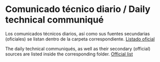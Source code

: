 # Comunicado técnico diario / Daily technical communiqué

Los comunicados técnicos diarios, así como sus fuentes secundarias (oficiales) se listan dentro de la carpeta correspondiente.
[Listado oficial](https://www.gob.mx/salud/documentos/informacion-internacional-y-nacional-sobre-nuevo-coronavirus-2019-ncov)

The daily technical communiqués, as well as their secondary (official) sources are listed inside the corresponding folder.
[Official list](https://www.gob.mx/salud/documentos/informacion-internacional-y-nacional-sobre-nuevo-coronavirus-2019-ncov)
